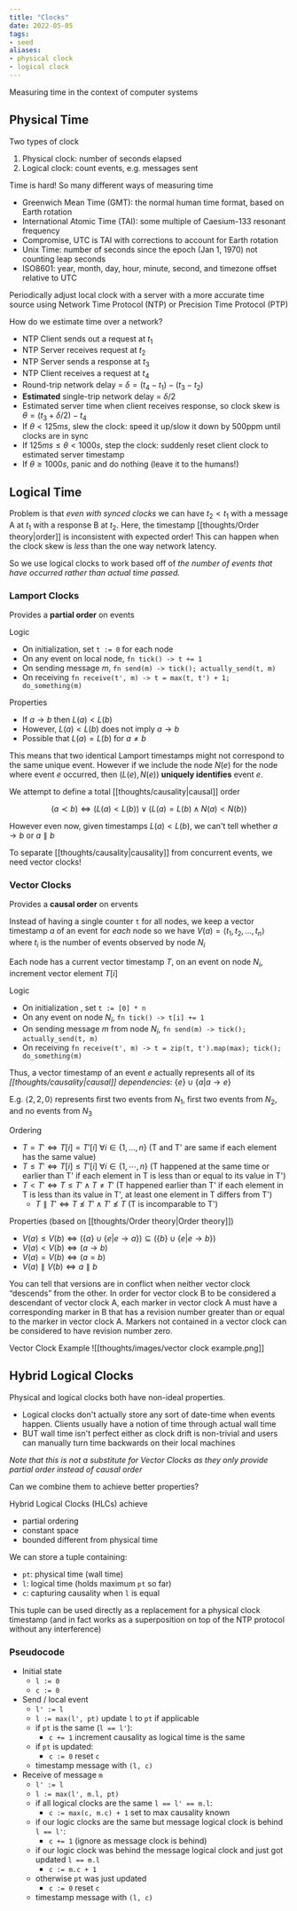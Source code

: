 ```yaml
---
title: "Clocks"
date: 2022-05-05
tags:
- seed
aliases:
- physical clock
- logical clock
---
```


Measuring time in the context of computer systems

## Physical Time
Two types of clock
1. Physical clock: number of seconds elapsed
2. Logical clock: count events, e.g. messages sent

Time is hard! So many different ways of measuring time
- Greenwich Mean Time (GMT): the normal human time format, based on Earth rotation
- International Atomic Time (TAI): some multiple of Caesium-133 resonant frequency
- Compromise, UTC is TAI with corrections to account for Earth rotation
- Unix Time: number of seconds since the epoch (Jan 1, 1970) not counting leap seconds
- ISO8601: year, month, day, hour, minute, second, and timezone offset relative to UTC

Periodically adjust local clock with a server with a more accurate time source using Network Time Protocol (NTP) or Precision Time Protocol (PTP)

How do we estimate time over a network?
- NTP Client sends out a request at $t_1$
- NTP Server receives request at $t_2$
- NTP Server sends a response at $t_3$
- NTP Client receives a request at $t_4$
- Round-trip network delay = $\delta = (t_4-t_1) - (t_3-t_2)$
- **Estimated** single-trip network delay = $\delta / 2$
- Estimated server time when client receives response, so clock skew is $\theta = (t_3 + \delta / 2) - t_4$
- If $\theta < 125ms$, slew the clock: speed it up/slow it down by 500ppm until clocks are in sync
- If $125ms \leq \theta < 1000s$, step the clock: suddenly reset client clock to estimated server timestamp
- If $\theta \geq 1000s$, panic and do nothing (leave it to the humans!)

## Logical Time
Problem is that *even with synced clocks* we can have $t_2 < t_1$ with a message A at $t_1$ with a response B at $t_2$. Here, the timestamp [[thoughts/Order theory|order]] is inconsistent with expected order! This can happen when the clock skew is *less* than the one way network latency.

So we use logical clocks to work based off of *the number of events that have occurred rather than actual time passed.*

### Lamport Clocks
Provides a **partial order** on events

Logic
- On initialization, set `t := 0` for each node
- On any event on local node, `fn tick() -> t += 1`
- On sending message $m$, `fn send(m) -> tick(); actually_send(t, m)`
- On receiving `fn receive(t', m) -> t = max(t, t') + 1; do_something(m)`

Properties
- If $a \rightarrow b$ then $L(a) < L(b)$
- However, $L(a) < L(b)$ does not imply $a \rightarrow b$
- Possible that $L(a) = L(b)$ for $a \neq b$

This means that two identical Lamport timestamps might not correspond to the same unique event. However if we include the node $N(e)$ for the node where event $e$ occurred, then $(L(e), N(e))$ **uniquely identifies** event $e$.

We attempt to define a total [[thoughts/causality|causal]] order

$$(a \prec b) \iff (L(a) < L(b)) \lor (L(a) = L(b) \land N(a) < N(b))$$

However even now, given timestamps $L(a) < L(b)$, we can't tell whether $a \rightarrow b$ or $a \parallel b$

To separate [[thoughts/causality|causality]] from concurrent events, we need vector clocks!

### Vector Clocks
Provides a **causal order** on ervents

Instead of having a single counter `t` for all nodes, we keep a vector timestamp $a$ of an event for *each* node so we have $V(a) = \langle t_1, t_2, \ldots, t_n \rangle$ where $t_i$ is the number of events observed by node $N_i$

Each node has a current vector timestamp $T$, on an event on node $N_i$, increment vector element $T[i]$

Logic
- On initialization , set `t := [0] * n`
- On any event on node $N_i$, `fn tick() -> t[i] += 1`
- On sending message $m$ from node $N_i$, `fn send(m) -> tick(); actually_send(t, m)`
- On receiving `fn receive(t', m) -> t = zip(t, t').map(max); tick(); do_something(m)`

Thus, a vector timestamp of an event $e$ actually represents all of its *[[thoughts/causality|causal]] dependencies*: $\{ e \} \cup \{a | a \rightarrow e \}$

E.g. $\langle 2, 2, 0 \rangle$ represents first two events from $N_1$, first two events from $N_2$, and no events from $N_3$

Ordering
- $T= T' \iff T[i] = T'[i] \ \forall i \in \{1, \ldots, n\}$ (T and T' are same if each element has the same value)
- $T \leq T' \iff T[i] \leq T'[i] \ \forall i \in \{1, \cdots, n\}$ (T happened at the same time or earlier than T' if each element in T is less than or equal to its value in T')
- $T < T' \iff T \leq T' \land T \neq T'$ (T happened earlier than T' if each element in T is less than its value in T', at least one element in T differs from T')
	- $T \parallel T' \iff T \nleq T' \land T' \nleq T$ (T is incomparable to T')

Properties (based on [[thoughts/Order theory|Order theory]])
- $V(a) \leq V(b) \iff (\{a\} \cup \{e | e \rightarrow a\}) \subseteq (\{b\} \cup \{e | e \rightarrow b\})$
- $V(a) < V(b) \iff (a \rightarrow b)$
- $V(a) = V(b) \iff (a = b)$
- $V(a) \parallel V(b) \iff a \parallel b$

You can tell that versions are in conflict when neither vector clock “descends” from the other. In order for vector clock B to be considered a descendant of vector clock A, each marker in vector clock A must have a corresponding marker in B that has a revision number greater than or equal to the marker in vector clock A. Markers not contained in a vector clock can be considered to have revision number zero.

Vector Clock Example
![[thoughts/images/vector clock example.png]]

## Hybrid Logical Clocks
Physical and logical clocks both have non-ideal properties.
- Logical clocks don't actually store any sort of date-time when events happen. Clients usually have a notion of time through actual wall time
- BUT wall time isn't perfect either as clock drift is non-trivial and users can manually turn time backwards on their local machines

*Note that this is not a substitute for Vector Clocks as they only provide partial order instead of causal order*

Can we combine them to achieve better properties? 

Hybrid Logical Clocks (HLCs) achieve
- partial ordering
- constant space
- bounded different from physical time

We can store a tuple containing:
- `pt`: physical time (wall time)
- `l`: logical time (holds maximum `pt` so far)
- `c`: capturing causality when `l` is equal

This tuple can be used directly as a replacement for a physical clock timestamp (and in fact works as a superposition on top of the NTP protocol without any interference)

### Pseudocode
- Initial state
	- `l := 0`
	- `c := 0`
- Send / local event
	- `l' := l`
	- `l := max(l', pt)` update `l` to `pt` if applicable
	- if `pt` is the same (`l == l'`):
		- `c += 1` increment causality as logical time is the same
	- if `pt` is updated:
		- `c := 0` reset `c`
	- timestamp message with `(l, c)`
- Receive of message `m`
	- `l' := l`
	- `l := max(l', m.l, pt)`
	- if all logical clocks are the same `l == l' == m.l`:
		- `c := max(c, m.c) + 1` set to max causality known
	- if our logic clocks are the same but message logical clock is behind `l == l'`:
		- `c += 1` (ignore as message clock is behind)
	- if our logic clock was behind the message logical clock and just got updated `l == m.l`
		- `c := m.c + 1`
	- otherwise `pt` was just updated
		- `c := 0` reset `c`
	- timestamp message with `(l, c)`